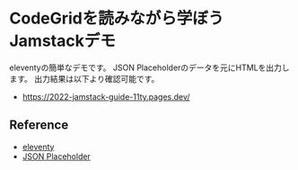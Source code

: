 # CodeGridを読みながら学ぼうJamstackデモ

eleventyの簡単なデモです。
JSON Placeholderのデータを元にHTMLを出力します。
出力結果は以下より確認可能です。

- https://2022-jamstack-guide-11ty.pages.dev/

## Reference

- [eleventy](https://www.11ty.dev/)
- [JSON Placeholder](https://jsonplaceholder.typicode.com/)
